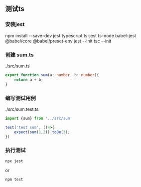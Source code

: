 ## 测试ts
### 安装jest
npm install --save-dev jest typescript ts-jest ts-node babel-jest @babel/core @babel/preset-env
jest --init
tsc --init

### 创建 sum.ts
./src/sum.ts
```typescript
export function sum(a: number, b: number){
    return a + b;
}
```
### 编写测试用例
./src/sum.test.ts
```typescript
import {sum} from '../src/sum'

test('test sum', ()=>{
    expect(sum(1,2)).toBe(3);
})
```
### 执行测试
```
npx jest
```
or
```
npm test
```
